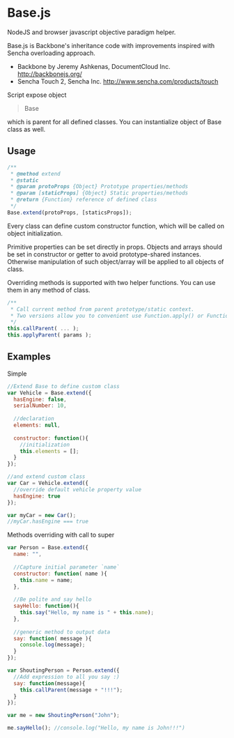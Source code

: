 Base.js
======

NodeJS and browser javascript objective paradigm helper.


Base.js is Backbone's inheritance code with improvements inspired with Sencha overloading approach.

* Backbone by Jeremy Ashkenas, DocumentCloud Inc. http://backbonejs.org/
* Sencha Touch 2, Sencha Inc. http://www.sencha.com/products/touch


Script expose object 

>Base

which is parent for all defined classes. You can instantialize object of Base class as well.

Usage
------

```javascript
/**
 * @method extend
 * @static
 * @param protoProps {Object} Prototype properties/methods
 * @param [staticProps] {Object} Static properties/methods
 * @return {Function} reference of defined class
 */
Base.extend(protoProps, [staticsProps]);

```

Every class can define custom constructor function, which will be called on object initialization.

Primitive properties can be set directly in props. 
Objects and arrays should be set in constructor or getter to avoid prototype-shared instances. 
Otherwise manipulation of such object/array will be applied to all objects of class.

Overriding methods is supported with two helper functions. You can use them in any method of class.
```javascript
/**
 * Call current method from parent prototype/static context. 
 * Two versions allow you to convenient use Function.apply() or Function.call() way
 */
this.callParent( ... );
this.applyParent( params );

```

Examples
------

Simple
```javascript
//Extend Base to define custom class
var Vehicle = Base.extend({
  hasEngine: false,
  serialNumber: 10,
  
  //declaration
  elements: null,
  
  constructor: function(){
    //initialization
    this.elements = [];
  }
});

//and extend custom class
var Car = Vehicle.extend({
  //override default vehicle property value
  hasEngine: true
});

var myCar = new Car();
//myCar.hasEngine === true
```

Methods overriding with call to super
```javascript
var Person = Base.extend({
  name: "",
  
  //Capture initial parameter `name`
  constructor: function( name ){
    this.name = name;
  },
  
  //Be polite and say hello
  sayHello: function(){
    this.say("Hello, my name is " + this.name);
  },
  
  //generic method to output data
  say: function( message ){
    console.log(message);
  }
});

var ShoutingPerson = Person.extend({
  //Add expression to all you say :)
  say: function(message){
    this.callParent(message + "!!!");
  }
});

var me = new ShoutingPerson("John");

me.sayHello(); //console.log("Hello, my name is John!!!")
```